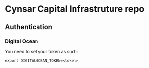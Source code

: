 # Cynsar Capital Infrastruture repo

## Authentication

### Digital Ocean

You need to set your token as such:

```
export DIGITALOCEAN_TOKEN=<token>
```
